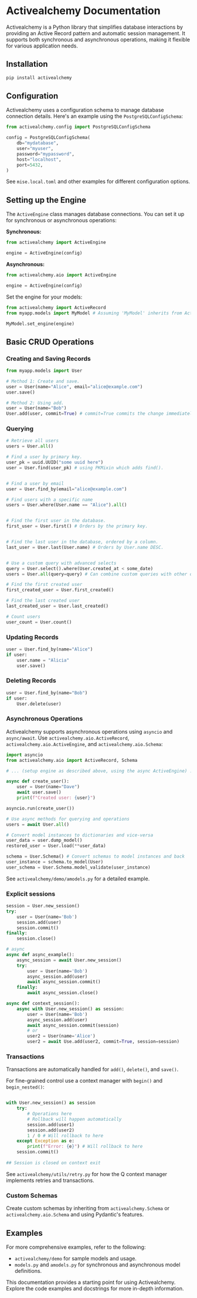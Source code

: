 # Activealchemy Documentation

Activealchemy is a Python library that simplifies database interactions by providing an Active Record pattern and automatic session management. It supports both synchronous and asynchronous operations, making it flexible for various application needs. 

## Installation

```bash
pip install activealchemy
```

## Configuration

Activealchemy uses a configuration schema to manage database connection details. Here's an example using the `PostgreSQLConfigSchema`:

```python
from activealchemy.config import PostgreSQLConfigSchema

config = PostgreSQLConfigSchema(
    db="mydatabase",
    user="myuser",
    password="mypassword",
    host="localhost",
    port=5432,
)
```
See `mise.local.toml` and other examples for different configuration options.

## Setting up the Engine

The `ActiveEngine` class manages database connections.  You can set it up for synchronous or asynchronous operations:

**Synchronous:**

```python
from activealchemy import ActiveEngine

engine = ActiveEngine(config)
```

**Asynchronous:**

```python
from activealchemy.aio import ActiveEngine

engine = ActiveEngine(config)
```

Set the engine for your models:

```python
from activealchemy import ActiveRecord
from myapp.models import MyModel # Assuming 'MyModel' inherits from ActiveRecord

MyModel.set_engine(engine)
```

## Basic CRUD Operations

### Creating and Saving Records

```python
from myapp.models import User

# Method 1: Create and save.
user = User(name="Alice", email="alice@example.com")
user.save()

# Method 2: Using add.
user = User(name="Bob")
User.add(user, commit=True) # commit=True commits the change immediately.
```

### Querying

```python
# Retrieve all users
users = User.all()

# Find a user by primary key.
user_pk = uuid.UUID("some uuid here")
user = User.find(user_pk) # using PKMixin which adds find().


# Find a user by email
user = User.find_by(email="alice@example.com")

# Find users with a specific name
users = User.where(User.name == "Alice").all()


# Find the first user in the database.
first_user = User.first() # Orders by the primary key.


# Find the last user in the database, ordered by a column.
last_user = User.last(User.name) # Orders by User.name DESC.


# Use a custom query with advanced selects
query = User.select().where(User.created_at < some_date)
users = User.all(query=query) # Can combine custom queries with other operations

# Find the first created user
first_created_user = User.first_created()

# Find the last created user
last_created_user = User.last_created()

# Count users
user_count = User.count()


```

### Updating Records

```python
user = User.find_by(name="Alice")
if user:
    user.name = "Alicia"
    user.save()
```

### Deleting Records
```python
user = User.find_by(name="Bob")
if user:
    User.delete(user)
```


### Asynchronous Operations

Activealchemy supports asynchronous operations using `asyncio` and `async/await`. Use `activealchemy.aio.ActiveRecord`, `activealchemy.aio.ActiveEngine`, and `activealchemy.aio.Schema`:

```python
import asyncio
from activealchemy.aio import ActiveRecord, Schema

# ... (setup engine as described above, using the async ActiveEngine) ...

async def create_user():
    user = User(name="Dave")
    await user.save()
    print(f"Created user: {user}")

asyncio.run(create_user())

# Use async methods for querying and operations
users = await User.all()

# Convert model instances to dictionaries and vice-versa
user_data = user.dump_model()
restored_user = User.load(**user_data)

schema = User.Schema() # Convert schemas to model instances and back
user_instance = schema.to_model(User)
user_schema = User.Schema.model_validate(user_instance)
```
See `activealchemy/demo/amodels.py` for a detailed example.

### Explicit sessions

```python
session = User.new_session()
try:
    user = User(name='Bob')
    session.add(user)
    session.commit()
finally:
    session.close()

# async
async def async_example():
    async_session = await User.new_session()
    try:
        user = User(name='Bob')
        async_session.add(user)
        await async_session.commit()
    finally:
        await async_session.close()

async def context_session():
    async with User.new_session() as session:    
        user = User(name='Bob')        
        async_session.add(user)
        await async_session.commit(session)
        # or 
        user2 = User(name='Alice')
        user2 = await Use.add(user2, commit=True, session=session)
```
 

### Transactions

Transactions are automatically handled for `add()`, `delete()`, and `save()`.

For fine-grained control use a context manager with `begin()` and `begin_nested()`:
```python

with User.new_session() as session
    try:
        # Operations here
        # Rollback will happen automatically
        session.add(user1)
        session.add(user2)
        1 / 0 # Will rollback to here
    except Exception as e:
        print(f"Error: {e}") # Will rollback to here
    session.commit()
    
## Session is closed on context exit
```
See `activealchemy/utils/retry.py` for how the Q context manager implements retries and transactions.



### Custom Schemas

Create custom schemas by inheriting from `activealchemy.Schema` or `activealchemy.aio.Schema` and using Pydantic's features.


## Examples

For more comprehensive examples, refer to the following:

* `activealchemy/demo` for sample models and usage.
* `models.py` and `amodels.py` for synchronous and asynchronous model definitions.



This documentation provides a starting point for using Activealchemy. Explore the code examples and docstrings for more in-depth information.
